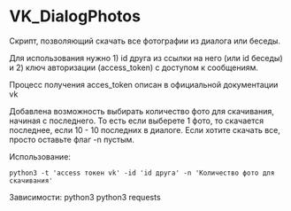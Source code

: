 # VK_DialogPhotos
Скрипт, позволяющий скачать все фотографии из диалога или беседы.

Для использования нужно 1) id друга из ссылки на него (или id беседы) и 2) ключ авторизации (access_token) с доступом к сообщениям.

Процесс получения acces_token описан в официальной документации vk

Добавлена возможность выбирать количество фото для скачивания, начиная с последнего. То есть если выберете 1 фото, то скачается последнее, если 10 - 10 последних в диалоге. Если хотите скачать все, просто оставьте флаг -n пустым.

Использование:
```
python3 -t 'access токен vk' -id 'id друга' -n 'Количество фото для скачивания'
```

Зависимости:
python3
python3 requests

